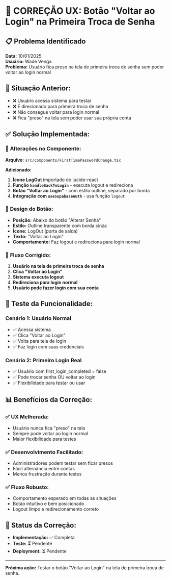 # 🔧 CORREÇÃO UX: Botão "Voltar ao Login" na Primeira Troca de Senha

## 📋 Problema Identificado
**Data:** 10/01/2025  
**Usuário:** Wade Venga  
**Problema:** Usuário fica preso na tela de primeira troca de senha sem poder voltar ao login normal

## 🐛 **Situação Anterior:**
- ❌ Usuário acessa sistema para testar
- ❌ É direcionado para primeira troca de senha
- ❌ Não consegue voltar para login normal
- ❌ Fica "preso" na tela sem poder usar sua própria conta

## ✅ **Solução Implementada:**

### 🔧 **Alterações no Componente:**
**Arquivo:** `src/components/FirstTimePasswordChange.tsx`

**Adicionado:**
1. **Ícone LogOut** importado do lucide-react
2. **Função `handleBackToLogin`** - executa logout e redireciona
3. **Botão "Voltar ao Login"** - com estilo outline, separado por borda
4. **Integração com `useSupabaseAuth`** - usa função `logout`

### 🎨 **Design do Botão:**
- **Posição:** Abaixo do botão "Alterar Senha"
- **Estilo:** Outline transparente com borda cinza
- **Ícone:** LogOut (porta de saída)
- **Texto:** "Voltar ao Login"
- **Comportamento:** Faz logout e redireciona para login normal

### 🔄 **Fluxo Corrigido:**
1. **Usuário na tela de primeira troca de senha**
2. **Clica "Voltar ao Login"** 
3. **Sistema executa logout**
4. **Redireciona para login normal**
5. **Usuário pode fazer login com sua conta**

## 🧪 **Teste da Funcionalidade:**

### **Cenário 1: Usuário Normal**
- ✅ Acessa sistema
- ✅ Clica "Voltar ao Login"
- ✅ Volta para tela de login
- ✅ Faz login com suas credenciais

### **Cenário 2: Primeiro Login Real**
- ✅ Usuário com first_login_completed = false
- ✅ Pode trocar senha OU voltar ao login
- ✅ Flexibilidade para testar ou usar

## 📊 **Benefícios da Correção:**

### ✅ **UX Melhorada:**
- Usuário nunca fica "preso" na tela
- Sempre pode voltar ao login normal
- Maior flexibilidade para testes

### ✅ **Desenvolvimento Facilitado:**
- Administradores podem testar sem ficar presos
- Fácil alternância entre contas
- Menos frustração durante testes

### ✅ **Fluxo Robusto:**
- Comportamento esperado em todas as situações
- Botão intuitivo e bem posicionado
- Logout limpo e redirecionamento correto

## 🎯 **Status da Correção:**
- **Implementação:** ✅ Completa
- **Teste:** ⏳ Pendente
- **Deployment:** ⏳ Pendente

---

**Próxima ação:** Testar o botão "Voltar ao Login" na tela de primeira troca de senha. 
